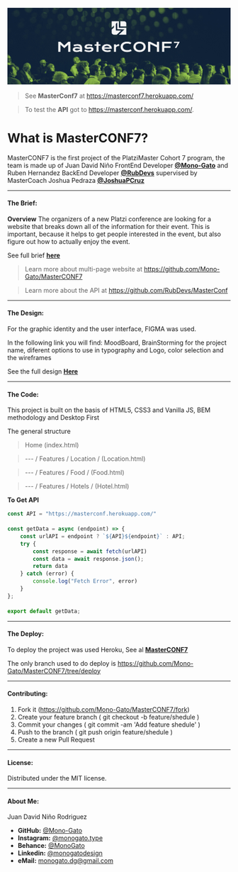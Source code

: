 [![MasterCONF7](https://raw.githubusercontent.com/Mono-Gato/MasterCONF7/main/md/Readme.md.jpg "MasterCONF7")](https://masterconf7.herokuapp.com/ "MasterCONF7")

>See **MasterConf7** at https://masterconf7.herokuapp.com/

>To test the **API** got to https://masterconf.herokuapp.com/.

# What is MasterCONF7?
MasterCONF7 is the first project of the PlatziMaster Cohort 7 program, the team is made up of Juan David Niño FrontEnd Developer [**@Mono-Gato**](https://github.com/Mono-Gato "@Mono-Gato") and Ruben Hernandez BackEnd Developer [**@RubDevs**](http://https//github.com/RubDevs "@RubDevs") supervised by MasterCoach Joshua Pedraza [**@JoshuaPCruz**](http://https//github.com/JoshuaPCruz "@JoshuaPCruz")

------------



#### The Brief:
**Overview**
The organizers of a new Platzi conference are looking for a website that breaks down all of the information for their event. This is important, because it helps to get
people interested in the event, but also figure out how to actually enjoy the event.

See full brief [**here**](http://https//github.com/Mono-Gato/MasterCONF7/blob/main/md/Conference_Schedule_A.pdf "PDF")

>Learn more about multi-page website at https://github.com/Mono-Gato/MasterCONF7

>Learn more about the API at https://github.com/RubDevs/MasterConf

------------

#### The Design:
For the graphic identity and the user interface, FIGMA was used.

In the following link you will find: MoodBoard, BrainStorming for the project name, diferent options to use in typography and Logo, color selection and the wireframes

See the full design [**Here**](https://www.figma.com/file/1U9LD4aEpVcQMbDy7CGvOD/Conference-Schedule-A?node-id=0%3A1 "** Here**")

------------
#### The Code:

This project is built on the basis of HTML5, CSS3 and Vanilla JS, BEM methodology and Desktop First

The general structure
>Home (index.html)

>--- / Features / Location / (Location.html)

>--- / Features / Food / (Food.html)

>--- / Features / Hotels / (Hotel.html)


**To Get API** 

```javascript
const API = "https://masterconf.herokuapp.com/"

const getData = async (endpoint) => {
    const urlAPI = endpoint ? `${API}${endpoint}` : API;
    try {
        const response = await fetch(urlAPI)
        const data = await response.json();
        return data
    } catch (error) {
        console.log("Fetch Error", error)
    }
};

export default getData;
```

------------

#### The Deploy:


To deploy the project was used Heroku, See al [**MasterCONF7**](https://masterconf7.herokuapp.com/ "**MasterCONF7**")

The only branch used to do deploy is https://github.com/Mono-Gato/MasterCONF7/tree/deploy

------------

#### Contributing:

1. Fork it (https://github.com/Mono-Gato/MasterCONF7/fork)
2. Create your feature branch ( git checkout -b feature/shedule )
3. Commit your changes ( git commit -am 'Add feature shedule' )
4. Push to the branch ( git push origin feature/shedule )
5. Create a new Pull Request

------------

#### License:

Distributed under the MIT license.

------------
#### About Me:

Juan David Niño Rodriguez

- **GitHub:** [@Mono-Gato](https://github.com/Mono-Gato "@Mono-Gato")
- **Instagram:** [@monogato.type](https://www.instagram.com/monogato.type/ "@monogato.type")
- **Behance:** [@MonoGato](https://www.behance.net/monogatodesign "@MonoGato")
- **Linkedin:** [@monogatodesign](https://www.linkedin.com/in/monogatodesign/ "@monogatodesign")
- **eMail:** monogato.dg@gmail.com
